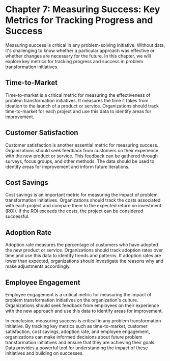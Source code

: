 Chapter 7: Measuring Success: Key Metrics for Tracking Progress and Success
===========================================================================

Measuring success is critical in any problem-solving initiative. Without data, it's challenging to know whether a particular approach was effective or whether changes are necessary for the future. In this chapter, we will explore key metrics for tracking progress and success in problem transformation initiatives.

Time-to-Market
--------------

Time-to-market is a critical metric for measuring the effectiveness of problem transformation initiatives. It measures the time it takes from ideation to the launch of a product or service. Organizations should track time-to-market for each project and use this data to identify areas for improvement.

Customer Satisfaction
---------------------

Customer satisfaction is another essential metric for measuring success. Organizations should seek feedback from customers on their experience with the new product or service. This feedback can be gathered through surveys, focus groups, and other methods. The data should be used to identify areas for improvement and inform future iterations.

Cost Savings
------------

Cost savings is an important metric for measuring the impact of problem transformation initiatives. Organizations should track the costs associated with each project and compare them to the expected return on investment (ROI). If the ROI exceeds the costs, the project can be considered successful.

Adoption Rate
-------------

Adoption rate measures the percentage of customers who have adopted the new product or service. Organizations should track adoption rates over time and use this data to identify trends and patterns. If adoption rates are lower than expected, organizations should investigate the reasons why and make adjustments accordingly.

Employee Engagement
-------------------

Employee engagement is a critical metric for measuring the impact of problem transformation initiatives on the organization's culture. Organizations should seek feedback from employees on their experience with the new approach and use this data to identify areas for improvement.

In conclusion, measuring success is critical in any problem transformation initiative. By tracking key metrics such as time-to-market, customer satisfaction, cost savings, adoption rate, and employee engagement, organizations can make informed decisions about future problem transformation initiatives and ensure that they are achieving their goals. Data provides a powerful tool for understanding the impact of these initiatives and building on successes.
